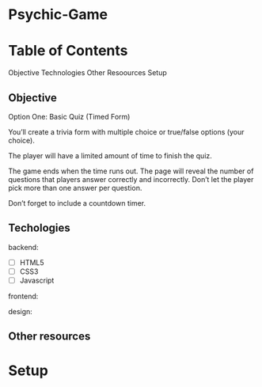# Psychic-Game

# Table of Contents
Objective
Technologies
Other Resoources
Setup

## Objective
Option One: Basic Quiz (Timed Form)

You’ll create a trivia form with multiple choice or true/false options (your choice).

The player will have a limited amount of time to finish the quiz.

The game ends when the time runs out. The page will reveal the number of questions that players answer correctly and incorrectly.
Don’t let the player pick more than one answer per question.

Don’t forget to include a countdown timer.

## Techologies

backend:
- [ ] HTML5
- [ ] CSS3
- [ ] Javascript

frontend:

design:

## Other resources

# Setup
